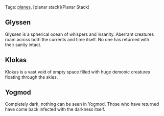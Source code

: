 Tags: [planes](Planes), [planar stack](Planar Stack)

## Glyssen

Glyssen is a spherical ocean of whispers and insanity. Aberrant creatures roam across both the currents and time itself. No one has returned with their sanity intact.

## Klokas

Klokas is a vast void of empty space filled with huge demonic creatures floating through the skies. 

## Yogmod

Completely dark, nothing can be seen in Yogmod. Those who have returned have come back infected with the darkness itself.